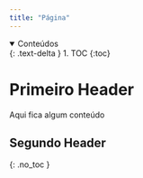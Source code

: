 ```yaml
---
title: "Página"
---
```


<details open markdown="block">
  <summary>
    Conteúdos
  </summary>
  {: .text-delta }
1. TOC
{:toc}
</details>


# Primeiro Header

Aqui fica algum conteúdo

## Segundo Header
{: .no_toc }

